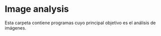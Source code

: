 # Image analysis

Esta carpeta contiene programas cuyo principal objetivo es el análisis de
imágenes.
